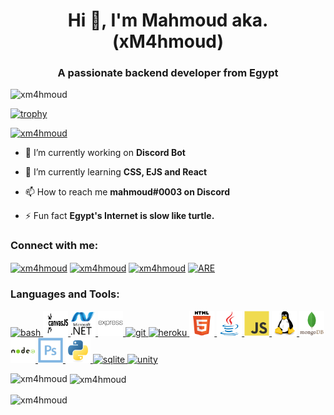 
<h1 align="center">Hi 👋, I'm Mahmoud aka. (xM4hmoud)</h1>
<h3 align="center">A passionate backend developer from Egypt</h3>

<p align="left"> <img src="https://komarev.com/ghpvc/?username=xm4hmoud&label=Profile%20views&color=0e75b6&style=flat" alt="xm4hmoud" /> </p>

[![trophy](https://github-profile-trophy.vercel.app/?username=ryo-ma&theme=onedark)]()

<p align="left"> <a href="https://twitter.com/xm4hmoud" target="blank"><img src="https://img.shields.io/twitter/follow/xm4hmoud?logo=twitter&style=for-the-badge" alt="xm4hmoud" /></a> </p>

- 🔭 I’m currently working on **Discord Bot**

- 🌱 I’m currently learning **CSS, EJS and React**

- 📫 How to reach me **mahmoud#0003 on Discord**

- ⚡ Fun fact **Egypt's Internet is slow like turtle.**

<h3 align="left">Connect with me:</h3>
<p align="left">
<a href="https://twitter.com/xm4hmoud" target="blank"><img align="center" src="https://raw.githubusercontent.com/rahuldkjain/github-profile-readme-generator/master/src/images/icons/Social/twitter.svg" alt="xm4hmoud" height="30" width="40" /></a>
<a href="https://instagram.com/xm4hmoud" target="blank"><img align="center" src="https://raw.githubusercontent.com/rahuldkjain/github-profile-readme-generator/master/src/images/icons/Social/instagram.svg" alt="xm4hmoud" height="30" width="40" /></a>
<a href="https://www.youtube.com/channel/UCQYtkREfB0gm8QmRGW3un8w" target="blank"><img align="center" src="https://raw.githubusercontent.com/rahuldkjain/github-profile-readme-generator/master/src/images/icons/Social/youtube.svg" alt="xm4hmoud" height="30" width="40" /></a>
<a href="https://discord.gg/ARE" target="blank"><img align="center" src="https://raw.githubusercontent.com/rahuldkjain/github-profile-readme-generator/master/src/images/icons/Social/discord.svg" alt="ARE" height="30" width="40" /></a>
</p>

<h3 align="left">Languages and Tools:</h3>
<p align="left"> <a href="https://www.gnu.org/software/bash/" target="_blank"> <img src="https://www.vectorlogo.zone/logos/gnu_bash/gnu_bash-icon.svg" alt="bash" width="40" height="40"/> </a> <a href="https://canvasjs.com" target="_blank"> <img src="https://raw.githubusercontent.com/Hardik0307/Hardik0307/master/assets/canvasjs-charts.svg" alt="canvasjs" width="40" height="40"/> </a> <a href="https://dotnet.microsoft.com/" target="_blank"> <img src="https://raw.githubusercontent.com/devicons/devicon/master/icons/dot-net/dot-net-original-wordmark.svg" alt="dotnet" width="40" height="40"/> </a> <a href="https://expressjs.com" target="_blank"> <img src="https://raw.githubusercontent.com/devicons/devicon/master/icons/express/express-original-wordmark.svg" alt="express" width="40" height="40"/> </a> <a href="https://git-scm.com/" target="_blank"> <img src="https://www.vectorlogo.zone/logos/git-scm/git-scm-icon.svg" alt="git" width="40" height="40"/> </a> <a href="https://heroku.com" target="_blank"> <img src="https://www.vectorlogo.zone/logos/heroku/heroku-icon.svg" alt="heroku" width="40" height="40"/> </a> <a href="https://www.w3.org/html/" target="_blank"> <img src="https://raw.githubusercontent.com/devicons/devicon/master/icons/html5/html5-original-wordmark.svg" alt="html5" width="40" height="40"/> </a> <a href="https://www.java.com" target="_blank"> <img src="https://raw.githubusercontent.com/devicons/devicon/master/icons/java/java-original.svg" alt="java" width="40" height="40"/> </a> <a href="https://developer.mozilla.org/en-US/docs/Web/JavaScript" target="_blank"> <img src="https://raw.githubusercontent.com/devicons/devicon/master/icons/javascript/javascript-original.svg" alt="javascript" width="40" height="40"/> </a> <a href="https://www.linux.org/" target="_blank"> <img src="https://raw.githubusercontent.com/devicons/devicon/master/icons/linux/linux-original.svg" alt="linux" width="40" height="40"/> </a> <a href="https://www.mongodb.com/" target="_blank"> <img src="https://raw.githubusercontent.com/devicons/devicon/master/icons/mongodb/mongodb-original-wordmark.svg" alt="mongodb" width="40" height="40"/> </a> <a href="https://nodejs.org" target="_blank"> <img src="https://raw.githubusercontent.com/devicons/devicon/master/icons/nodejs/nodejs-original-wordmark.svg" alt="nodejs" width="40" height="40"/> </a> <a href="https://www.photoshop.com/en" target="_blank"> <img src="https://raw.githubusercontent.com/devicons/devicon/master/icons/photoshop/photoshop-line.svg" alt="photoshop" width="40" height="40"/> </a> <a href="https://www.python.org" target="_blank"> <img src="https://raw.githubusercontent.com/devicons/devicon/master/icons/python/python-original.svg" alt="python" width="40" height="40"/> </a> <a href="https://www.sqlite.org/" target="_blank"> <img src="https://www.vectorlogo.zone/logos/sqlite/sqlite-icon.svg" alt="sqlite" width="40" height="40"/> </a> <a href="https://unity.com/" target="_blank"> <img src="https://www.vectorlogo.zone/logos/unity3d/unity3d-icon.svg" alt="unity" width="40" height="40"/> </a> </p>

<p><img align="left" src="https://github-readme-stats.vercel.app/api/top-langs?username=xm4hmoud&show_icons=true&locale=en&layout=compact" alt="xm4hmoud" /></p>

<p>&nbsp;<img align="center" src="https://github-readme-stats.vercel.app/api?username=xm4hmoud&show_icons=true&locale=en" alt="xm4hmoud" /></p>

<p><img align="center" src="https://github-readme-streak-stats.herokuapp.com/?user=xm4hmoud&" alt="xm4hmoud" /></p>
